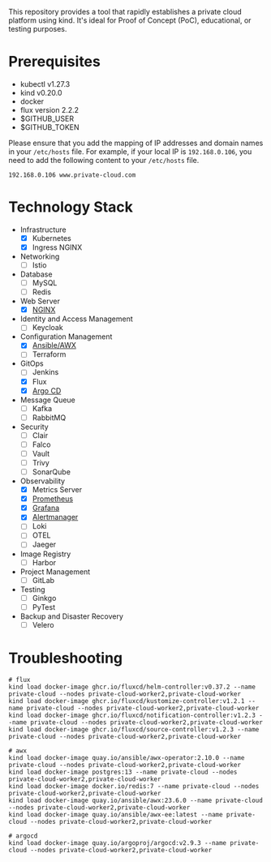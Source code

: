 This repository provides a tool that rapidly establishes a private cloud platform using kind. It's ideal for Proof of Concept (PoC), educational, or testing purposes.

# Prerequisites

- kubectl v1.27.3
- kind v0.20.0
- docker
- flux version 2.2.2
- $GITHUB_USER
- $GITHUB_TOKEN

Please ensure that you add the mapping of IP addresses and domain names in your `/etc/hosts` file. For example, if your local IP is `192.168.0.106`, you need to add the following content to your `/etc/hosts` file.

```
192.168.0.106 www.private-cloud.com
```

# Technology Stack

- Infrastructure
    - [x] Kubernetes
    - [x] Ingress NGINX
- Networking
    - [ ] Istio
- Database
    - [ ] MySQL
    - [ ] Redis
- Web Server
    - [x] [NGINX](http://www.private-cloud.com/nginx)
- Identity and Access Management
    - [ ] Keycloak
- Configuration Management
    - [x] [Ansible/AWX](http://www.private-cloud.com/awx/#/home)
    - [ ] Terraform
- GitOps
    - [ ] Jenkins
    - [x] Flux
    - [x] [Argo CD](http://www.private-cloud.com/argocd)
- Message Queue
    - [ ] Kafka
    - [ ] RabbitMQ
- Security
    - [ ] Clair
    - [ ] Falco
    - [ ] Vault
    - [ ] Trivy
    - [ ] SonarQube
- Observability
    - [x] Metrics Server
    - [x] [Prometheus](http://www.private-cloud.com/prometheus)
    - [x] [Grafana](http://www.private-cloud.com/grafana)
    - [x] [Alertmanager](http://www.private-cloud.com/alertmanager)
    - [ ] Loki
    - [ ] OTEL
    - [ ] Jaeger
- Image Registry
    - [ ] Harbor
- Project Management
    - [ ] GitLab
- Testing
    - [ ] Ginkgo
    - [ ] PyTest
- Backup and Disaster Recovery
    - [ ] Velero

# Troubleshooting

```
# flux
kind load docker-image ghcr.io/fluxcd/helm-controller:v0.37.2 --name private-cloud --nodes private-cloud-worker2,private-cloud-worker
kind load docker-image ghcr.io/fluxcd/kustomize-controller:v1.2.1 --name private-cloud --nodes private-cloud-worker2,private-cloud-worker
kind load docker-image ghcr.io/fluxcd/notification-controller:v1.2.3 --name private-cloud --nodes private-cloud-worker2,private-cloud-worker
kind load docker-image ghcr.io/fluxcd/source-controller:v1.2.3 --name private-cloud --nodes private-cloud-worker2,private-cloud-worker

# awx
kind load docker-image quay.io/ansible/awx-operator:2.10.0 --name private-cloud --nodes private-cloud-worker2,private-cloud-worker
kind load docker-image postgres:13 --name private-cloud --nodes private-cloud-worker2,private-cloud-worker
kind load docker-image docker.io/redis:7 --name private-cloud --nodes private-cloud-worker2,private-cloud-worker
kind load docker-image quay.io/ansible/awx:23.6.0 --name private-cloud --nodes private-cloud-worker2,private-cloud-worker
kind load docker-image quay.io/ansible/awx-ee:latest --name private-cloud --nodes private-cloud-worker2,private-cloud-worker

# argocd
kind load docker-image quay.io/argoproj/argocd:v2.9.3 --name private-cloud --nodes private-cloud-worker2,private-cloud-worker
```
